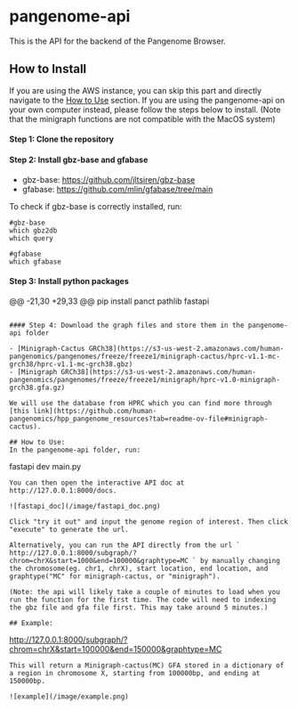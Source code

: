 # pangenome-api

This is the API for the backend of the Pangenome Browser.

## How to Install
 
 If you are using the AWS instance, you can skip this part and directly navigate to the [How to Use](#how-to-use) section. If you are using the pangenome-api on your own computer instead, please follow the steps below to install. (Note that the minigraph functions are not compatible with the MacOS system)

#### Step 1: Clone the repository

#### Step 2: Install gbz-base and gfabase 
- gbz-base: https://github.com/jltsiren/gbz-base
- gfabase: https://github.com/mlin/gfabase/tree/main 

To check if gbz-base is correctly installed, run:

```
#gbz-base
which gbz2db
which query

#gfabase
which gfabase
```

#### Step 3: Install python packages
@@ -21,30 +29,33 @@
pip install panct pathlib fastapi 
```

#### Step 4: Download the graph files and store them in the pangenome-api folder

- [Minigraph-Cactus GRCh38](https://s3-us-west-2.amazonaws.com/human-pangenomics/pangenomes/freeze/freeze1/minigraph-cactus/hprc-v1.1-mc-grch38/hprc-v1.1-mc-grch38.gbz)
- [Minigraph GRCh38](https://s3-us-west-2.amazonaws.com/human-pangenomics/pangenomes/freeze/freeze1/minigraph/hprc-v1.0-minigraph-grch38.gfa.gz)

We will use the database from HPRC which you can find more through [this link](https://github.com/human-pangenomics/hpp_pangenome_resources?tab=readme-ov-file#minigraph-cactus).

## How to Use:
In the pangenome-api folder, run:
```
fastapi dev main.py
```
You can then open the interactive API doc at http://127.0.0.1:8000/docs.

![fastapi_doc](/image/fastapi_doc.png)

Click "try it out" and input the genome region of interest. Then click "execute" to generate the url.

Alternatively, you can run the API directly from the url ` http://127.0.0.1:8000/subgraph/?chrom=chrX&start=1000&end=100000&graphtype=MC ` by manually changing the chromosome(eg. chr1, chrX), start location, end location, and graphtype("MC" for minigraph-cactus, or "minigraph").

(Note: the api will likely take a couple of minutes to load when you run the function for the first time. The code will need to indexing the gbz file and gfa file first. This may take around 5 minutes.)

## Example:

```
http://127.0.0.1:8000/subgraph/?chrom=chrX&start=100000&end=150000&graphtype=MC
```
This will return a Minigraph-cactus(MC) GFA stored in a dictionary of a region in chromosome X, starting from 100000bp, and ending at 150000bp.

![example](/image/example.png)